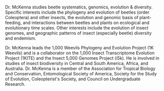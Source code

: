 Dr. McKenna studies beetle systematics, genomics, evolution & diversity. Specific interests include the phylogeny and evolution of beetles (order Coleoptera) and other insects, the evolution and genomic basis of plant-feeding, and interactions between beetles and plants on ecological and evolutionary time scales. Other interests include the evolution of insect genomes, and geographic patterns of insect (especially beetle) diversity and endemism.

 Dr. McKenna leads the 1,000 Weevils Phylogeny and Evolution Project (1K Weevils) and is a collaborator on the 1,000 Insect Transcriptome Evolution Project (1KITE) and the Insect 5,000 Genomes Project (i5k). He is involved in studies of insect biodiversity in Central and South America, Africa, and Australia. Dr. McKenna is a member of the Association for Tropical Biology and Conservation, Entomological Society of America, Society for the Study of Evolution, Coleopterist's Society, and Council on Undergraduate Research.